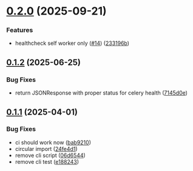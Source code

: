 # [0.2.0](https://github.com/iloveitaly/celery-healthcheck/compare/v0.1.2...v0.2.0) (2025-09-21)


### Features

* healthcheck self worker only ([#14](https://github.com/iloveitaly/celery-healthcheck/issues/14)) ([233196b](https://github.com/iloveitaly/celery-healthcheck/commit/233196b725fed47adb6cf85b11af5e385e6ba9ef))



## [0.1.2](https://github.com/iloveitaly/celery-healthcheck/compare/v0.1.1...v0.1.2) (2025-06-25)


### Bug Fixes

* return JSONResponse with proper status for celery health ([7145d0e](https://github.com/iloveitaly/celery-healthcheck/commit/7145d0eeeee80b3b795d249aedb125916519dbe0))



## [0.1.1](https://github.com/iloveitaly/celery-healthcheck/compare/bab9210809baa244ab53a9d7177f906a2ff4bd30...v0.1.1) (2025-04-01)


### Bug Fixes

* ci should work now ([bab9210](https://github.com/iloveitaly/celery-healthcheck/commit/bab9210809baa244ab53a9d7177f906a2ff4bd30))
* circular import ([24fe4d1](https://github.com/iloveitaly/celery-healthcheck/commit/24fe4d19cc170a3de2f25a2774493a3ccece955e))
* remove cli script ([06d6544](https://github.com/iloveitaly/celery-healthcheck/commit/06d6544eef0c575a6e566b6c6fb2c06ce68a8f20))
* remove cli test ([e188243](https://github.com/iloveitaly/celery-healthcheck/commit/e188243064c7b86455e37dbbe0fc84a6aa975756))



